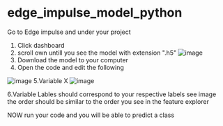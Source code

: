 # edge_impulse_model_python
Go to Edge impulse and under your project
1. Click dashboard
2. scroll own untill you see the model with extension ".h5"
![image](https://user-images.githubusercontent.com/42109589/185128402-9c20cbb7-f41d-4c08-bcc8-36ea2d39fbd1.png)
3. Download the model to your computer
4. Open the code and edit the following 

![image](https://user-images.githubusercontent.com/42109589/185131110-bc5e57b1-4a37-48a4-8022-52e7281b5ce2.png)
5.Variable X
![image](https://user-images.githubusercontent.com/42109589/185133637-61fe512d-3780-4eaa-b488-c28e7efd9061.png)


6.Variable Lables should correspond to your respective labels see image the order should be similar to the order you see in the feature explorer

NOW run your code and you will be able to predict a class

